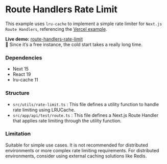 # Route Handlers Rate Limit

This example uses `lru-cache` to implement a simple rate limiter for `Next.js Route Handlers`, referencing the [Vercel example](https://github.com/vercel/next.js/tree/canary/examples/api-routes-rate-limit).

**Live demo:** [route-handlers-rate-limit](https://route-handlers-rate-limit.onrender.com)  
🙏 Since it’s a free instance, the cold start takes a really long time.

### Dependencies
- Next 15
- React 19
- lru-cache 11

### Structure
- `src/utils/rate-limit.ts` : This file defines a utility function to handle rate limiting using LRUCache.
- `src/app/api/test/route.ts` : This file defines a Next.js Route Handler that applies rate limiting through the utility function.

### Limitation
Suitable for simple use cases. It is not recommended for distributed environments or more complex rate limiting requirements. For distributed environments, consider using external caching solutions like Redis.
